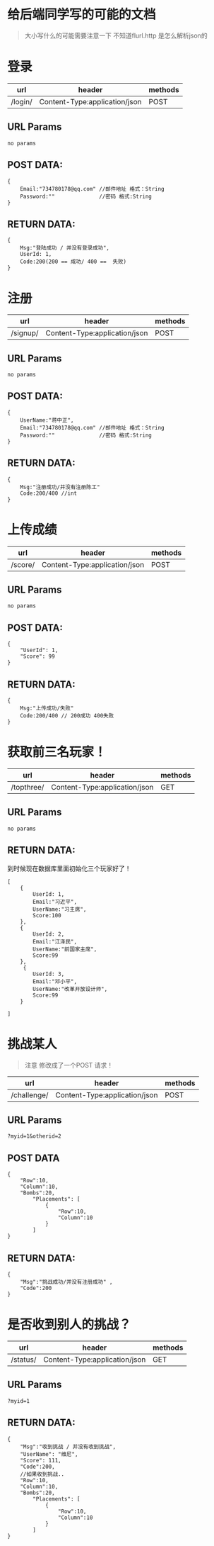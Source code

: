 # 给后端同学写的可能的文档

> 大小写什么的可能需要注意一下 不知道flurl.http 是怎么解析json的

# 登录
url| header | methods  
---|--------|-------- 
/login/ | Content-Type:application/json |  POST

## URL Params  
```
no params 
```

## POST DATA:  
```
{
    Email:"734780178@qq.com" //邮件地址 格式：String
    Password:""              //密码 格式:String
}

```

## RETURN DATA:  

```
{
    Msg:"登陆成功 / 并没有登录成功",
    UserId: 1,
    Code:200(200 == 成功/ 400 ==  失败)
}
```

# 注册
url| header | methods  
---|--------|-------- 
/signup/ | Content-Type:application/json |  POST

## URL Params  
```
no params 
```
## POST DATA:  
```
{
    UserName:"蒋中正",
    Email:"734780178@qq.com" //邮件地址 格式：String
    Password:""              //密码 格式:String
}

```


## RETURN DATA:  

```
{
    Msg:"注册成功/并没有注册陈工"  
    Code:200/400 //int
}

```

# 上传成绩
url| header | methods  
---|--------|-------- 
/score/ | Content-Type:application/json |  POST

## URL Params  
```
no params 
```
## POST DATA:  
```
{
    "UserId": 1,
    "Score": 99
}

```


## RETURN DATA:  

```
{
    Msg:"上传成功/失败"  
    Code:200/400 // 200成功 400失败
}

```

# 获取前三名玩家！


url| header | methods  
---|--------|-------- 
/topthree/ | Content-Type:application/json |  GET

## URL Params  
```
no params
```
## RETURN DATA:  

到时候现在数据库里面初始化三个玩家好了！
```
[
    {
        UserId: 1,
        Email:"习近平",
        UserName:"习主席",
        Score:100
    },
    {
        UserId: 2,
        Email:"江泽民",
        UserName:"前国家主席",
        Score:99
    },
     {
        UserId: 3,
        Email:"邓小平",
        UserName:"改革开放设计师",
        Score:99
    }
    
]
```


# 挑战某人

> 注意 修改成了一个POST 请求！

url| header | methods  
---|--------|-------- 
/challenge/ | Content-Type:application/json |  POST

## URL Params  
```
?myid=1&otherid=2
```

## POST DATA   
````
{
    "Row":10,
    "Column":10,
    "Bombs":20,
        "Placements": [
            {
                "Row":10,
                "Column":10
            }
        ]
}
````
## RETURN DATA:  

```
{
    "Msg":"挑战成功/并没有注册成功" , 
    "Code":200
}

```

# 是否收到别人的挑战？


url| header | methods  
---|--------|-------- 
/status/ | Content-Type:application/json |  GET

## URL Params  
```
?myid=1
```
## RETURN DATA:  

```
{
    "Msg":"收到挑战 / 并没有收到挑战",
    "UserName": "维尼",
    "Score": 111,            
    "Code":200,
    //如果收到挑战..
    "Row":10,
    "Column":10,
    "Bombs":20,
        "Placements": [
            {
                "Row":10,
                "Column":10
            }
        ]
}
```
